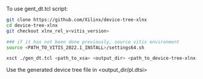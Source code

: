 To use gent_dt.tcl script:
```bash
git clone https://github.com/Xilinx/device-tree-xlnx
cd device-tree-xlnx
git checkout xlnx_rel_v<vitis_version>

### if it has not been done previously, source vitis environment 
source <PATH_TO_VITIS_2022.1_INSTALL>/settings64.sh 

xsct ./gen_dt.tcl <path_to_xsa> <output_dir> <path_to_device-tree-xlnx-git>
```

Use the generated device tree file in <output_dir/pl.dtsi>

